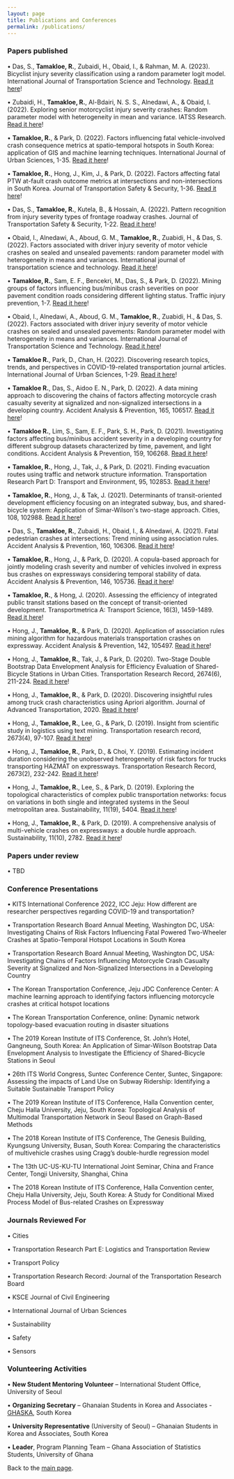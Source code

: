 ```yaml
---
layout: page
title: Publications and Conferences
permalink: /publications/
---
```


### Papers published


• Das, S., **Tamakloe, R.**, Zubaidi, H., Obaid, I., & Rahman, M. A. (2023). Bicyclist injury severity classification using a random parameter logit model. International Journal of Transportation Science and Technology. [Read it here](https://www.sciencedirect.com/science/article/pii/S2046043023000047)!

• Zubaidi, H., **Tamakloe, R.**, Al-Bdairi, N. S. S., Alnedawi, A., & Obaid, I. (2022). Exploring senior motorcyclist injury severity crashes: Random parameter model with heterogeneity in mean and variance. IATSS Research. [Read it here](https://www.sciencedirect.com/science/article/pii/S0386111222000619)!

• **Tamakloe, R.**, & Park, D. (2022). Factors influencing fatal vehicle-involved crash consequence metrics at spatio-temporal hotspots in South Korea: application of GIS and machine learning techniques. International Journal of Urban Sciences, 1-35. [Read it here](https://www.tandfonline.com/eprint/I2S8UJPREM2CX29HRHMG/full?target=10.1080/12265934.2022.2134182)!

• **Tamakloe, R.**, Hong, J., Kim, J., & Park, D. (2022). Factors affecting fatal PTW at-fault crash outcome metrics at intersections and non-intersections in South Korea. Journal of Transportation Safety & Security, 1-36. [Read it here](https://www.tandfonline.com/eprint/PFRB5QGMZFZJPNBNNKB3/full?target=10.1080/19439962.2022.2123582)!

• Das, S., **Tamakloe, R.**, Kutela, B., & Hossain, A. (2022). Pattern recognition from injury severity types of frontage roadway crashes. Journal of Transportation Safety & Security, 1-22. [Read it here](https://www.researchgate.net/profile/Subasish-Das/publication/363540242_Pattern_recognition_from_injury_severity_types_of_frontage_roadway_crashes/links/632201c270cc936cd309c572/Pattern-recognition-from-injury-severity-types-of-frontage-roadway-crashes.pdf)!

• Obaid, I., Alnedawi, A., Aboud, G. M., **Tamakloe, R.**, Zuabidi, H., & Das, S. (2022). Factors associated with driver injury severity of motor vehicle crashes on sealed and unsealed pavements: random parameter model with heterogeneity in means and variances. International journal of transportation science and technology. [Read it here](https://www.sciencedirect.com/science/article/pii/S204604302200034X)!

• **Tamakloe, R.**, Sam, E. F., Bencekri, M., Das, S., & Park, D. (2022). Mining groups of factors influencing bus/minibus crash severities on poor pavement condition roads considering different lighting status. Traffic injury prevention, 1-7. [Read it here](https://www.tandfonline.com/eprint/89PDTZ7U5PSV6HZ3MFAP/full?target=10.1080/15389588.2022.2066658)!

• Obaid, I., Alnedawi, A., Aboud, G. M., **Tamakloe, R.**, Zuabidi, H., & Das, S. (2022). Factors associated with driver injury severity of motor vehicle crashes on sealed and unsealed pavements: Random parameter model with heterogeneity in means and variances. International Journal of Transportation Science and Technology. [Read it here](https://www.sciencedirect.com/science/article/pii/S204604302200034X?via%3Dihub)!

• **Tamakloe R.**, Park, D., Chan, H. (2022). Discovering research topics, trends, and perspectives in COVID-19-related transportation journal articles. International Journal of Urban Sciences, 1-29. [Read it here](https://www.tandfonline.com/doi/full/10.1080/12265934.2022.2044891)!

• **Tamakloe R.**, Das, S., Aidoo E. N., Park, D. (2022). A data mining approach to discovering the chains of factors affecting motorcycle crash casualty severity at signalized and non-signalized intersections in a developing country. Accident Analysis & Prevention, 165, 106517. [Read it here](https://www.sciencedirect.com/science/article/pii/S0001457521005480)! 

• **Tamakloe R.**, Lim, S., Sam, E. F., Park, S. H., Park, D. (2021). Investigating factors affecting bus/minibus accident severity in a developing country for different subgroup datasets characterized by time, pavement, and light conditions. Accident Analysis & Prevention, 159, 106268. [Read it here](https://www.sciencedirect.com/science/article/pii/S0001457521002992)! 

• **Tamakloe, R.**, Hong, J., Tak, J., & Park, D. (2021). Finding evacuation routes using traffic and network structure information. Transportation Research Part D: Transport and Environment, 95, 102853. [Read it here](https://www.sciencedirect.com/science/article/pii/S1361920921001565)! 

• **Tamakloe, R.**, Hong, J., & Tak, J. (2021). Determinants of transit-oriented development efficiency focusing on an integrated subway, bus, and shared-bicycle system: Application of Simar-Wilson's two-stage approach. Cities, 108, 102988. [Read it here](https://www.sciencedirect.com/science/article/pii/S0264275120313366)! 

• Das, S., **Tamakloe, R.**, Zubaidi, H., Obaid, I., & Alnedawi, A. (2021). Fatal pedestrian crashes at intersections: Trend mining using association rules. Accident Analysis & Prevention, 160, 106306. [Read it here](https://www.sciencedirect.com/science/article/pii/S0001457521003377)! 

• **Tamakloe, R.**, Hong, J., & Park, D. (2020). A copula-based approach for jointly modeling crash severity and number of vehicles involved in express bus crashes on expressways considering temporal stability of data. Accident Analysis & Prevention, 146, 105736. [Read it here](https://www.sciencedirect.com/science/article/pii/S0001457520309994)! 

• **Tamakloe, R.**, & Hong, J. (2020). Assessing the efficiency of integrated public transit stations based on the concept of transit-oriented development. Transportmetrica A: Transport Science, 16(3), 1459-1489. [Read it here](https://www.sciencedirect.com/org/science/article/pii/S2324993522005103)! 

• Hong, J., **Tamakloe, R.**, & Park, D. (2020). Application of association rules mining algorithm for hazardous materials transportation crashes on expressway. Accident Analysis & Prevention, 142, 105497. [Read it here](https://www.sciencedirect.com/science/article/pii/S0001457519314587)! 

• Hong, J., **Tamakloe, R.**, Tak, J., & Park, D. (2020). Two-Stage Double Bootstrap Data Envelopment Analysis for Efficiency Evaluation of Shared-Bicycle Stations in Urban Cities. Transportation Research Record, 2674(6), 211-224. [Read it here](https://journals.sagepub.com/doi/full/10.1177/0361198120918568)! 

• Hong, J., **Tamakloe, R.**, & Park, D. (2020). Discovering insightful rules among truck crash characteristics using Apriori algorithm. Journal of Advanced Transportation, 2020. [Read it here](https://www.hindawi.com/journals/jat/2020/4323816/)! 

• Hong, J., **Tamakloe, R.**, Lee, G., & Park, D. (2019). Insight from scientific study in logistics using text mining. Transportation research record, 2673(4), 97-107. [Read it here](https://journals.sagepub.com/doi/full/10.1177/0361198119834905)! 

• Hong, J., **Tamakloe, R.**, Park, D., & Choi, Y. (2019). Estimating incident duration considering the unobserved heterogeneity of risk factors for trucks transporting HAZMAT on expressways. Transportation Research Record, 2673(2), 232-242. [Read it here](https://journals.sagepub.com/doi/full/10.1177/0361198119827925)! 

• Hong, J., **Tamakloe, R.**, Lee, S., & Park, D. (2019). Exploring the topological characteristics of complex public transportation networks: focus on variations in both single and integrated systems in the Seoul metropolitan area. Sustainability, 11(19), 5404. [Read it here](https://www.mdpi.com/2071-1050/11/19/5404)! 

• Hong, J., **Tamakloe, R.**, & Park, D. (2019). A comprehensive analysis of multi-vehicle crashes on expressways: a double hurdle approach. Sustainability, 11(10), 2782. [Read it here](https://www.mdpi.com/2071-1050/11/10/2782)! 


### Papers under review

• TBD



### Conference Presentations

• KITS International Conference 2022, ICC Jeju: How different are researcher perspectives regarding COVID-19 and transportation? 

• Transportation Research Board Annual Meeting, Washington DC, USA: Investigating Chains of Risk Factors Influencing Fatal Powered Two-Wheeler Crashes at Spatio-Temporal Hotspot Locations in South Korea 

• Transportation Research Board Annual Meeting, Washington DC, USA: Investigating Chains of Factors Influencing Motorcycle Crash Casualty Severity at Signalized and Non-Signalized Intersections in a Developing Country 

• The Korean Transportation Conference, Jeju JDC Conference Center: A machine learning approach to identifying factors influencing motorcycle crashes at critical hotspot locations 

• The Korean Transportation Conference, online: Dynamic network topology-based evacuation routing in disaster situations 

• The 2019 Korean Institute of ITS Conference, St. John’s Hotel, Gangneung, South Korea: An Application of Simar-Wilson Bootstrap Data Envelopment Analysis to Investigate the Efficiency of Shared-Bicycle Stations in Seoul 

• 26th ITS World Congress, Suntec Conference Center, Suntec, Singapore: Assessing the impacts of Land Use on Subway Ridership: Identifying a Suitable Sustainable Transport Policy 

• The 2019 Korean Institute of ITS Conference, Halla Convention center, Cheju Halla University, Jeju, South Korea: Topological Analysis of Multimodal Transportation Network in Seoul Based on Graph-Based Methods 

• The 2018 Korean Institute of ITS Conference, The Genesis Building, Kyungsung University, Busan, South Korea: Comparing the characteristics of multivehicle crashes using Cragg’s double-hurdle regression model 

• The 13th UC-US-KU-TU International Joint Seminar, China and France Center, Tongji University, Shanghai, China 

• The 2018 Korean Institute of ITS Conference, Halla Convention center, Cheju Halla University, Jeju, South Korea: A Study for Conditional Mixed Process Model of Bus-related Crashes on Expressway


### Journals Reviewed For

• Cities 

• Transportation Research Part E: Logistics and Transportation Review

• Transport Policy

• Transportation Research Record: Journal of the Transportation Research Board

• KSCE Journal of Civil Engineering

• International Journal of Urban Sciences

• Sustainability

• Safety

• Sensors


### Volunteering Activities

•	**New Student Mentoring Volunteer** – International Student Office, University of Seoul

•	**Organizing Secretary** – Ghanaian Students in Korea and Associates - [GHASKA](https://www.instagram.com/ghaska_official/?hl=en), South Korea

•	**University Representative** (University of Seoul) – Ghanaian Students in Korea and Associates, South Korea

•	**Leader**, Program Planning Team – Ghana Association of Statistics Students, University of Ghana


Back to the [main page](https://drtamakloe.github.io/).

